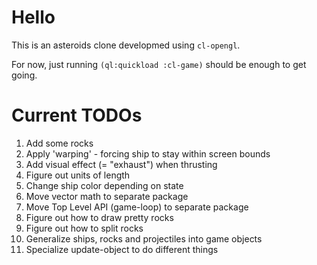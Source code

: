 # Hello #
  
This is an asteroids clone developmed using `cl-opengl`.

For now, just running `(ql:quickload :cl-game)` should be enough to get going.

# Current TODOs #

1) Add some rocks
2) Apply 'warping' - forcing ship to stay within screen bounds
3) Add visual effect (= "exhaust") when thrusting
4) Figure out units of length
5) Change ship color depending on state
6) Move vector math to separate package
7) Move Top Level API (game-loop) to separate package
8) Figure out how to draw pretty rocks
9) Figure out how to split rocks
10) Generalize ships, rocks and projectiles into game objects
11) Specialize update-object to do different things
